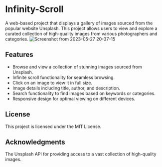# Infinity-Scroll
A web-based project that displays a gallery of images sourced from the popular website Unsplash. This project allows users to view and explore a curated collection of high-quality images from various photographers and categories.
![Screenshot from 2023-05-27 20-37-15](https://github.com/SoloDraco/Infinity-Scroll/assets/99818483/ee38bc62-d7b6-4654-85e0-56db8bf67bab)

## Features
  - Browse and view a collection of stunning images sourced from Unsplash.
  - Infinite scroll functionality for seamless browsing.
  - Click on an image to view it in full size.
  - Image details including title, author, and description.
  - Search functionality to find images based on keywords or categories.
  - Responsive design for optimal viewing on different devices.

## License
This project is licensed under the MIT License.

## Acknowledgments
The Unsplash API for providing access to a vast collection of high-quality images.
